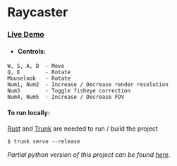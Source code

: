 # Raycaster

### [Live Demo](https://shapur1234.github.io/raycaster/ "Link to live demo (mobile controls not supported)")

* #### Controls:
```
W, S, A, D  - Move
Q, E        - Rotate
Mouselook   - Rotate
Num1, Num2  - Increase / Decrease render resolution
Num3        - Toggle fisheye correction
Num4, Num5  - Increase / Decrease FOV
```

#### To run locally:

[Rust](https://www.rust-lang.org/tools/install) and [Trunk](https://trunkrs.dev/) are needed to run / build the project

```
$ trunk serve --release
```

_Partial python version of this project can be found [here](https://github.com/Shapur1234/Raycast-Python)._
